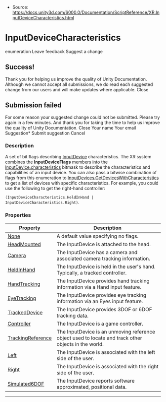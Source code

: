 * Source: https://docs.unity3d.com/6000.0/Documentation/ScriptReference/XR.InputDeviceCharacteristics.html

# InputDeviceCharacteristics
enumeration
Leave feedback
Suggest a change
## Success!
Thank you for helping us improve the quality of Unity Documentation. Although we cannot accept all submissions, we do read each suggested change from our users and will make updates where applicable.
Close
## Submission failed
For some reason your suggested change could not be submitted. Please <a>try again</a> in a few minutes. And thank you for taking the time to help us improve the quality of Unity Documentation.
Close
Your name Your email Suggestion* Submit suggestion
Cancel
### Description
A set of bit flags describing [InputDevice](https://docs.unity3d.com/6000.0/Documentation/ScriptReference/XR.InputDevice.html) characteristics.
The XR system combines the **InputDeviceFlags** members into the [InputDevice.characteristics](https://docs.unity3d.com/6000.0/Documentation/ScriptReference/XR.InputDevice-characteristics.html) bitmask to describe the characteristics and capabilities of an input device. You can also pass a bitwise combination of flags from this enumeration to [InputDevices.GetDevicesWithCharacteristics](https://docs.unity3d.com/6000.0/Documentation/ScriptReference/XR.InputDevices.GetDevicesWithCharacteristics.html) to get a list of devices with specific characteristics. For example, you could use the following to get the right-hand controller:  
  
`(InputDeviceCharacteristics.HeldInHand | InputDeviceCharacteristics.Right)`.
### Properties
Property | Description  
---|---  
[None](https://docs.unity3d.com/6000.0/Documentation/ScriptReference/XR.InputDeviceCharacteristics.None.html) | A default value specifying no flags.  
[HeadMounted](https://docs.unity3d.com/6000.0/Documentation/ScriptReference/XR.InputDeviceCharacteristics.HeadMounted.html) | The InputDevice is attached to the head.  
[Camera](https://docs.unity3d.com/6000.0/Documentation/ScriptReference/XR.InputDeviceCharacteristics.Camera.html) | The InputDevice has a camera and associated camera tracking information.  
[HeldInHand](https://docs.unity3d.com/6000.0/Documentation/ScriptReference/XR.InputDeviceCharacteristics.HeldInHand.html) | The InputDevice is held in the user's hand. Typically, a tracked controller.  
[HandTracking](https://docs.unity3d.com/6000.0/Documentation/ScriptReference/XR.InputDeviceCharacteristics.HandTracking.html) | The InputDevice provides hand tracking information via a Hand input feature.  
[EyeTracking](https://docs.unity3d.com/6000.0/Documentation/ScriptReference/XR.InputDeviceCharacteristics.EyeTracking.html) | The InputDevice provides eye tracking information via an Eyes input feature.  
[TrackedDevice](https://docs.unity3d.com/6000.0/Documentation/ScriptReference/XR.InputDeviceCharacteristics.TrackedDevice.html) | The InputDevice provides 3DOF or 6DOF tracking data.  
[Controller](https://docs.unity3d.com/6000.0/Documentation/ScriptReference/XR.InputDeviceCharacteristics.Controller.html) | The InputDevice is a game controller.  
[TrackingReference](https://docs.unity3d.com/6000.0/Documentation/ScriptReference/XR.InputDeviceCharacteristics.TrackingReference.html) | The InputDevice is an unmoving reference object used to locate and track other objects in the world.  
[Left](https://docs.unity3d.com/6000.0/Documentation/ScriptReference/XR.InputDeviceCharacteristics.Left.html) | The InputDevice is associated with the left side of the user.  
[Right](https://docs.unity3d.com/6000.0/Documentation/ScriptReference/XR.InputDeviceCharacteristics.Right.html) | The InputDevice is associated with the right side of the user.  
[Simulated6DOF](https://docs.unity3d.com/6000.0/Documentation/ScriptReference/XR.InputDeviceCharacteristics.Simulated6DOF.html) | The InputDevice reports software approximated, positional data.  
* * *
